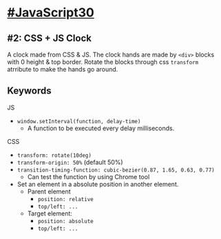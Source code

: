 # [#JavaScript30](https://javascript30.com) #

## #2: CSS + JS Clock ##
A clock made from CSS & JS. The clock hands are made by `<div>` blocks with 0 height & top border. Rotate the blocks through css `transform` atrribute to make the hands go around. 


## Keywords ##

JS

- `window.setInterval(function, delay-time)`
	- A function to be executed every delay milliseconds.

CSS

- `transform: rotate(10deg)`
- `transform-origin: 50%` (default 50%)
- `transition-timing-function: cubic-bezier(0.87, 1.65, 0.63, 0.77)`
	- Can test the function by using Chrome tool 
- Set an element in a absolute position in another element.
	- Parent element
		- `position: relative`
		- `top/left: ...`
	- Target element: 
		- `position: absolute`
		- `top/left: ...`

